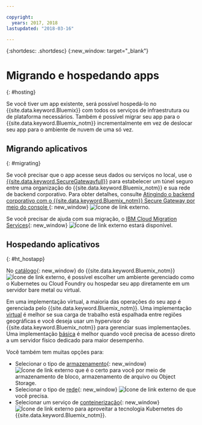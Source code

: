 ```yaml
---

copyright:
  years: 2017, 2018
lastupdated: "2018-03-16"

---
```


{:shortdesc: .shortdesc}
{:new_window: target="_blank"}

# Migrando e hospedando apps
{: #hosting}

Se você tiver um app existente, será possível hospedá-lo no {{site.data.keyword.Bluemix}} com todos os serviços de infraestrutura ou de plataforma necessários. Também é possível migrar seu app para o {{site.data.keyword.Bluemix_notm}} incrementalmente em vez de deslocar seu app para o ambiente de nuvem de uma só vez.

## Migrando aplicativos
{: #migrating}

Se você precisar que o app acesse seus dados ou serviços no local, use o [{{site.data.keyword.SecureGatewayfull}}](../services/SecureGateway/secure_gateway.html) para estabelecer um túnel seguro entre uma organização do {{site.data.keyword.Bluemix_notm}} e sua rede de backend corporativo. Para obter detalhes, consulte [Atingindo o backend corporativo com o {{site.data.keyword.Bluemix_notm}} Secure Gateway por meio do console ](https://developer.ibm.com/bluemix/2015/04/01/reaching-enterprise-backend-bluemix-secure-gateway/){: new_window} ![Ícone de link externo](../icons/launch-glyph.svg).

Se você precisar de ajuda com sua migração, o [IBM Cloud Migration Services](https://www.ibm.com/cloud/migration-services){: new_window} ![Ícone de link externo](../icons/launch-glyph.svg "Ícone de link externo") estará disponível.

## Hospedando aplicativos
{: #ht_hostapp}

No [catálogo](https://console.bluemix.net/catalog/?taxonomyNavigation=apps){: new_window} do {{site.data.keyword.Bluemix_notm}} ![Ícone de link externo](../icons/launch-glyph.svg "Ícone de link externo"), é possível escolher um ambiente gerenciado como o Kubernetes ou Cloud Foundry ou hospedar seu app diretamente em um servidor bare metal ou virtual.

Em uma implementação virtual, a maioria das operações do seu app é gerenciada pelo {{site.data.keyword.Bluemix_notm}}. Uma implementação [virtual](../vsi/vsi_about.html) é melhor se sua carga de trabalho está espalhada entre regiões geográficas e você deseja usar um hypervisor do {{site.data.keyword.Bluemix_notm}} para gerenciar suas implementações. Uma implementação [básica](../bare-metal/index.html) é melhor quando você precisa de acesso direto a um servidor físico dedicado para maior desempenho.

Você também tem muitas opções para:
* Selecionar o tipo de [armazenamento](https://console.bluemix.net/catalog/?taxonomyNavigation=apps&category=slstorage){: new_window} ![Ícone de link externo](../icons/launch-glyph.svg "Ícone de link externo") que é o certo para você por meio de armazenamento de bloco, armazenamento de arquivo ou Object Storage.
* Selecionar o tipo de [rede](https://console.bluemix.net/catalog/?taxonomyNavigation=apps&category=slnetwork){: new_window} ![Ícone de link externo](../icons/launch-glyph.svg "Ícone de link externo") de que você precisa.
* Selecionar um serviço de [conteinerização](https://console.bluemix.net/catalog/?taxonomyNavigation=apps&category=containers){: new_window} ![Ícone de link externo](../icons/launch-glyph.svg "Ícone de link externo") para aproveitar a tecnologia Kubernetes do {{site.data.keyword.Bluemix_notm}}.
